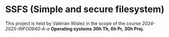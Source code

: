 # SSFS (Simple and secure filesystem)

This project is held by Valérian Wislez in the scope of the course *2024-2025-INFO0940-A-a* **Operating systems 30h Th, 6h Pr, 30h Proj.**


